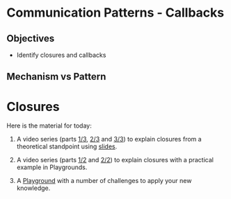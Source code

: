# Communication Patterns - Callbacks

## Objectives

- Identify closures and callbacks

## Mechanism vs Pattern

# Closures

Here is the material for today:

1. A video series (parts [1/3](https://youtu.be/PO8CwljIqUM), [2/3](https://youtu.be/CxJOnxwoyYY) and [3/3](https://youtu.be/wzsnC2iLpBQ)) to explain closures from a theoretical standpoint using [slides](slides.pdf).

2. A video series (parts [1/2](https://youtu.be/73ZQVwoRTHE) and [2/2](https://youtu.be/22TCYl8hVNU)) to explain closures with a practical example in Playgrounds.

3. A [Playground](closures-challenges.playground) with a number of challenges to apply your new knowledge. 